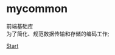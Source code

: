 # mycommon
前端基础库<br/>
为了简化、规范数据传输和存储的编码工作;

<a href='http://note.youdao.com/noteshare?id=4d194513d83fcd8d8e3c1b9bb59e7da6&sub=9CC388B738A846CA8D081D00196DBCE8' >Start</a>

